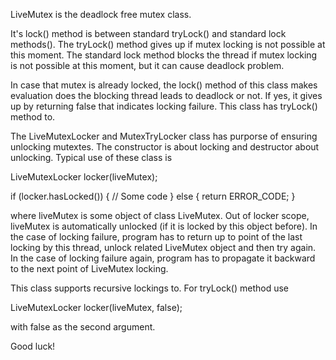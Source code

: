 LiveMutex is the deadlock free mutex class.


It's lock() method is between standard tryLock() and standard lock methods().
The tryLock() method gives up if mutex locking is not possible at this moment.
The standard lock method blocks the thread if mutex locking is not possible at this moment,
but it can cause deadlock problem.

In case that mutex is already locked, the lock() method of this class makes evaluation
does the blocking thread leads to deadlock or not. If yes, it gives up by returning
false that indicates locking failure. This class has tryLock() method to.

The LiveMutexLocker and MutexTryLocker class has purporse of ensuring unlocking mutextes.
The constructor is about locking and destructor about unlocking. Typical use of these class is

LiveMutexLocker locker(liveMutex);

if (locker.hasLocked()) {
    // Some code
} else {
    return ERROR_CODE;
}

where liveMutex is some object of class LiveMutex. Out of locker scope, liveMutex is
automatically unlocked (if it is locked by this object before). In the case of locking failure,
program has to return up to point of the last locking by this thread, unlock related
LiveMutex object and then try again. In the case of locking failure again, program has
to propagate it backward to the next point of LiveMutex locking.

This class supports recursive lockings to. For tryLock() method use

LiveMutexLocker locker(liveMutex, false);

with false as the second argument.


Good luck!
